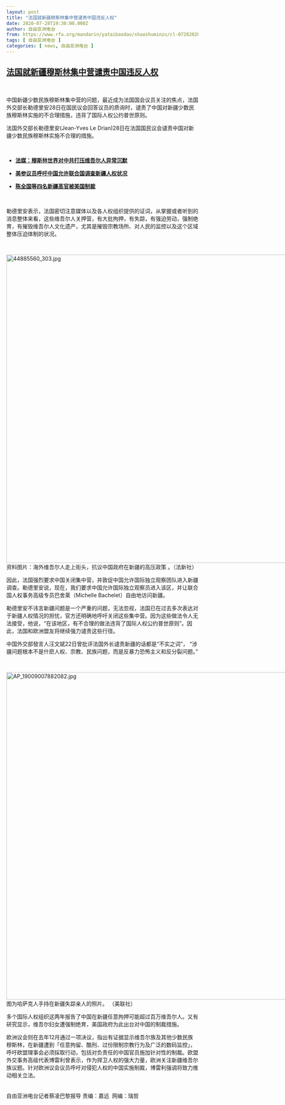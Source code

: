 ```yaml
---
layout: post
title: "法国就新疆穆斯林集中营谴责中国违反人权"
date: 2020-07-28T19:30:00.000Z
author: 自由亚洲电台
from: https://www.rfa.org/mandarin/yataibaodao/shaoshuminzu/cl-07282020150228.html
tags: [ 自由亚洲电台 ]
categories: [ news, 自由亚洲电台 ]
---
```

<!--1595964600000-->
[法国就新疆穆斯林集中营谴责中国违反人权](https://www.rfa.org/mandarin/yataibaodao/shaoshuminzu/cl-07282020150228.html)
------

<div>
<p> </p><p>中国新疆少数民族穆斯林集中营的问题，最近成为法国国会议员关注的焦点，法国外交部长勒德里安28日在国民议会回答议员的质询时，谴责了中国对新疆少数民族穆斯林实施的不合理措施，违背了国际人权公约普世原则。</p><p>法国外交部长勒德里安(Jean-Yves Le Drian)28日在法国国民议会谴责中国对新疆少数民族穆斯林实施不合理的措施。</p><p> </p><ul><li><b><a class="external-link" href="http://www.rfa.org/mandarin/Xinwen/4-07252020115729.html">法媒：穆斯林世界对中共打压维吾尔人异常沉默</a></b></li></ul><ul><li><b><a class="external-link" href="http://www.rfa.org/mandarin/Xinwen/10-07242020150611.html">美参议员呼吁中国允许联合国调查新疆人权状况</a></b></li></ul><ul><li><b><a class="external-link" href="http://www.rfa.org/mandarin/yataibaodao/gangtai/rc-07092020135642.html">陈全国等四名新疆高官被美国制裁</a></b></li></ul><p> </p><p>勒德里安表示，法国密切注意媒体以及各人权组织提供的证词，从掌握或者听到的消息整体来看，这些维吾尔人关押营，有大批拘押，有失踪，有强迫劳动，强制绝育，有摧毁维吾尔人文化遗产，尤其是摧毁宗教场所、对人民的监控以及这个区域整体压迫体制的状况。</p><p> </p><p><div class="image-inline captioned" style="width:1500px;"><div style="width:1500px;"><img alt="44885560_303.jpg" height="810" src="https://www.rfa.org/mandarin/zhuanlan/jieduxinjiang/xinjiang-03062020110006.html/44885560_303.jpg/image" title="44885560_303.jpg" width="1500"/></div><div class="image-caption"><span style="width:1500px;">资料图片：海外维吾尔人走上街头，抗议中国政府在新疆的高压政策 。（法新社）</span><span class="copyright"> </span></div></div></p><p>因此，法国强烈要求中国关闭集中营，并敦促中国允许国际独立观察团队进入新疆调查。勒德里安说，现在，我们要求中国允许国际独立观察员进入该区，并让联合国人权事务高级专员巴舍莱（Michelle Bachelet）自由地访问新疆。</p><p>勒德里安不讳言新疆问题是一个严重的问题，无法忽视，法国已在过去多次表达对于新疆人权情况的担忧，官方还明确地呼吁关闭这些集中营。因为这些做法令人无法接受，他说，“在该地区，有不合理的做法违背了国际人权公约普世原则”。因此，法国和欧洲盟友将继续强力谴责这些行径。</p><p>中国外交部發言人汪文斌22日曾批评法国外长谴责新疆的话都是“不实之词”， “涉疆问题根本不是什麽人权、宗教、民族问题，而是反暴力恐怖主义和反分裂问题。”</p><p> </p><p><div class="image-inline captioned" style="width:1500px;"><div style="width:1500px;"><img alt="AP_19009007882082.jpg" height="860" src="https://www.rfa.org/mandarin/yataibaodao/shaoshuminzu/nu-01092019094444.html/AP_19009007882082.jpg/image" title="AP_19009007882082.jpg" width="1500"/></div><div class="image-caption"><span style="width:1500px;">图为哈萨克人手持在新疆失踪亲人的照片。 （美联社）</span><span class="copyright"> </span></div></div></p><p>多个国际人权组织这两年报告了中国在新疆任意拘押可能超过百万维吾尔人。又有研究显示，维吾尔妇女遭强制绝育，美国政府为此出台对中国的制裁措施。</p><p>欧洲议会则在去年12月通过一项决议，指出有证据显示维吾尔族及其他少数民族穆斯林，在新疆遭到「任意拘留、酷刑、过份限制宗教行为及广泛的数码监控」，呼吁欧盟理事会必须採取行动，包括对负责任的中国官员施加针对性的制裁。欧盟外交事务高级代表博雷利曾表示，作为捍卫人权的强大力量，欧洲关注新疆维吾尔族议题。针对欧洲议会议员呼吁对侵犯人权的中国实施制裁，博雷利强调将致力推动相关立法。<br/><br/><br/>自由亚洲电台记者蔡凌巴黎报导 责编：嘉远  网编：瑞哲</p>
</div>
